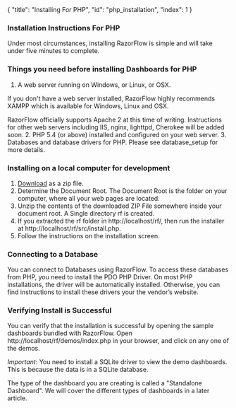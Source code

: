 <meta>
{
    "title": "Installing For PHP",
    "id": "php_installation",
    "index": 1
}
</meta>

### Installation Instructions For PHP
Under most circumstances, installing RazorFlow is simple and will take under five minutes to complete.

### Things you need before installing Dashboards for PHP

1. A web server running on Windows, or Linux, or OSX.

  If you don't have a web server installed, RazorFlow highly recommends XAMPP which is available for Windows, Linux and OSX.

  RazorFlow officially supports Apache 2 at this time of writing. Instructions for other web servers including IIS, nginx, lighttpd, Cherokee will be added soon.
2. PHP 5.4 (or above) installed and configured on your web server. 
3. Databases and database drivers for PHP. Please see database_setup for more details.

### Installing on a local computer for development

1. [Download](https://razorflow.com/download) as a zip file.
2. Determine the Document Root. The Document Root is the folder on your computer, where all your web pages are located.
3. Unzip the contents of the downloaded ZIP File somewhere inside your document root. A Single directory rf is created.
4. If you extracted the rf folder in http://localhost/rf/, then run the installer at http://localhost/rf/src/install.php.
5. Follow the instructions on the installation screen.

### Connecting to a Database

You can connect to Databases using RazorFlow. To access these databases from PHP, you need to install the PDO PHP Driver. On most PHP installations, the driver will be automatically installed. Otherwise, you can find instructions to install these drivers your the vendor’s website.

### Verifying Install is Successful
You can verify that the installation is successful by opening the sample dashboards bundled with RazorFlow. Open http://localhost/rf/demos/index.php in your browser, and click on any one of the demos.

*Important*: You need to install a SQLite driver to view the demo dashboards. This is because the data is in a SQLite database.

The type of the dashboard you are creating is called a "Standalone Dashboard". We will cover the different types of dashboards in a later article.
